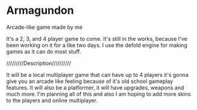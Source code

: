 # Armagundon
Arcade-like game made by me

It's a 2, 3, and 4 player game to come. 
It's still in the works, because I've been working on it for a like two days.
I use the defold engine for making games as it can do most stuff.

/////////Description//////////

It will be a local multiplayer game that can have up to 4 players it's gonna give you an arcade like feeling because of it's old school gameplay features.
It will also be a platformer, it will have upgrades, weapons and much more.
I'm planning all of this and also I am hoping to add more skins to the players and online multiplayer.
